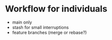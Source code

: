 # Workflow for individuals

* main only
* stash for small interruptions
* feature branches (merge or rebase?)


